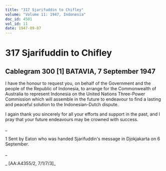 ```yaml
---
title: "317 Sjarifuddin to Chifley"
volume: "Volume 11: 1947, Indonesia"
doc_id: 4501
vol_id: 11
date: 1947-09-07
---
```


# 317 Sjarifuddin to Chifley

## Cablegram 300 [1] BATAVIA, 7 September 1947

I have the honour to request you, on behalf of the Government and the people of the Republic of Indonesia, to arrange for the Commonwealth of Australia to represent Indonesia on the United Nations Three-Power Commission which will assemble in the future to endeavour to find a lasting and peaceful solution to the Indonesian-Dutch dispute.

I again thank you sincerely for all your efforts and support in the past, and I pray that your future endeavours may be crowned with success.

_

1 Sent by Eaton who was handed Sjarifuddin's message in Djokjakarta on 6 September.

_

_ [AA:A4355/2, 7/1/7/3]_
